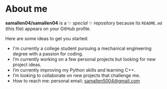 # About me


**samallen04/samallen04** is a ✨ _special_ ✨ repository because its `README.md` (this file) appears on your GitHub profile.

Here are some ideas to get you started:

- I'm currently a college student pursuing a mechanical engineering degree with a passion for coding.
- I’m currently working on a few personal projects but looking for new project ideas.
- I’m currently improving my Python skills and learning C++.
- I’m looking to collaborate on new projects that challenge me.
- How to reach me: personal email; samallen5004@gmail.com


